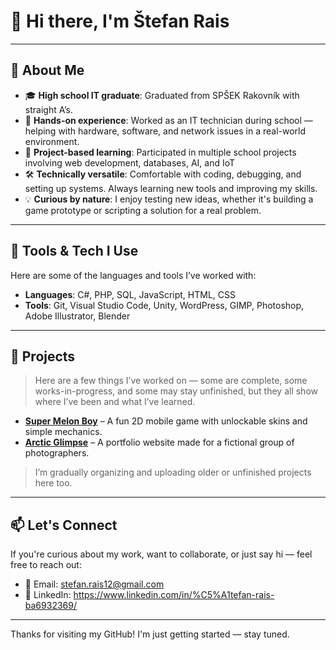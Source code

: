 # 👋 Hi there, I'm Štefan Rais

---

## 🚀 About Me

- 🎓 **High school IT graduate**: Graduated from SPŠEK Rakovník with straight A’s.
- 💼 **Hands-on experience**: Worked as an IT technician during school — helping with hardware, software, and network issues in a real-world environment.
- 🧪 **Project-based learning**: Participated in multiple school projects involving web development, databases, AI, and IoT
- 🛠️ **Technically versatile**: Comfortable with coding, debugging, and setting up systems. Always learning new tools and improving my skills.
- 💡 **Curious by nature**: I enjoy testing new ideas, whether it's building a game prototype or scripting a solution for a real problem.

---

## 🧰 Tools & Tech I Use

Here are some of the languages and tools I’ve worked with:

- **Languages**: C#, PHP, SQL, JavaScript, HTML, CSS
- **Tools**: Git, Visual Studio Code, Unity, WordPress, GIMP, Photoshop, Adobe Illustrator, Blender

---

## 📂 Projects

> Here are a few things I’ve worked on — some are complete, some works-in-progress, and some may stay unfinished, but they all show where I’ve been and what I’ve learned.

- **[Super Melon Boy](https://play.google.com/store/apps/details?id=com.stefcstudio.supermelonboy&pcampaignid=web_share)** – A fun 2D mobile game with unlockable skins and simple mechanics.
- **[Arctic Glimpse](http://stefanrais.cz/projects/arctic/)** – A portfolio website made for a fictional group of photographers.

> I’m gradually organizing and uploading older or unfinished projects here too.

---

## 📫 Let's Connect

If you're curious about my work, want to collaborate, or just say hi — feel free to reach out:

- 📧 Email: stefan.rais12@gmail.com
- 💼 LinkedIn: https://www.linkedin.com/in/%C5%A1tefan-rais-ba6932369/

---

Thanks for visiting my GitHub! I'm just getting started — stay tuned.

